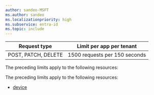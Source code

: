 ```yaml
---
author: sandeo-MSFT
ms.author: sandeo
ms.localizationpriority: high
ms.subservice: entra-id
ms.topic: include
---
```

<!-- markdownlint-disable MD041 -->

| Request type |Limit per app per tenant |
| ------------ |------------------------ |
| POST, PATCH, DELETE | 1500 requests per 150 seconds |

The preceding limits apply to the following resources:  

The preceding limits apply to the following resources:

- [device](/graph/api/resources/device)
